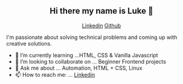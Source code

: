 <h2 align="center">Hi there my name is Luke 👋</h2>   
<p align="center"> 
 <a href="https://www.linkedin.com/in/lukehowsam/">Linkedin</a> 
 <a href="https://github.com/luke-h1/">Github</a> 
</p> 

I'm passionate about solving technical problems and coming up with creative solutions. 

 



<!--- - 🔭 I’m currently working on ... []() --> 
- 🌱 I’m currently learning ...HTML, CSS & Vanilla Javascript 
- 👯 I’m looking to collaborate on ... Beginner Frontend projects 
- 💬 Ask me about ... Automation, HTML + CSS, Linux 
- 📫 How to reach me: ... <a href="https://www.linkedin.com/in/lukehowsam/">Linkedin</a>




